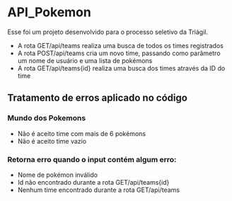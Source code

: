 ﻿# API_Pokemon


Esse foi um projeto desenvolvido para o processo seletivo da Triágil.

- A rota GET/api/teams realiza uma busca de todos os times registrados
- A rota POST/api/teams cria um novo time, passando como parâmetro um nome de usuário e uma lista de pokémons
- A rota GET/api/teams{id} realiza uma busca dos times através da ID do time

## Tratamento de erros aplicado no código
### Mundo dos Pokemons
- Não é aceito time com mais de 6 pokémons
- Não é aceito time vazio

### Retorna erro quando o input contém algum erro:
- Nome de pokémon inválido
- Id não encontrado durante a rota GET/api/teams{id}
- Nenhum time encontrado durante a rota GET/api/teams





